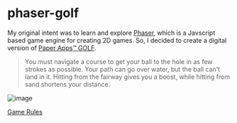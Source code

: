 # phaser-golf

My original intent was to learn and explore [Phaser](https://phaser.io/), which is a Javscript based game engine for creating 2D games.
So, I decided to create a digital version of [Paper Apps™ GOLF](https://gladdendesign.com/products/paper-apps-golf).

> You must navigate a course to get your ball to the hole in as few strokes as possible. Your path can go over water, but the ball can't land in it. Hitting from the fairway gives you a boost, while hitting from sand shortens your distance.

![image](https://github.com/user-attachments/assets/76f074dd-9ed0-46a0-be92-1b2693ce5ac2)


[Game Rules](https://docs.google.com/document/d/1eg96Ct-RBRHGt00zRe7YDVJfITB_qMgxPOLRiovpQuA/edit?tab=t.0)

